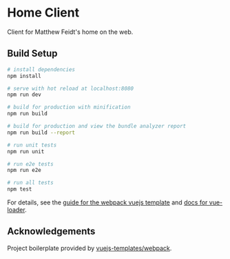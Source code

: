 # Home Client

Client for Matthew Feidt's home on the web.

## Build Setup

``` bash
# install dependencies
npm install

# serve with hot reload at localhost:8080
npm run dev

# build for production with minification
npm run build

# build for production and view the bundle analyzer report
npm run build --report

# run unit tests
npm run unit

# run e2e tests
npm run e2e

# run all tests
npm test
```

For details, see the [guide for the webpack vuejs template](https://github.com/vuejs-templates/webpack) and [docs for vue-loader](http://vuejs.github.io/vue-loader).

## Acknowledgements

Project boilerplate provided by [vuejs-templates/webpack](https://github.com/vuejs-templates/webpack).
